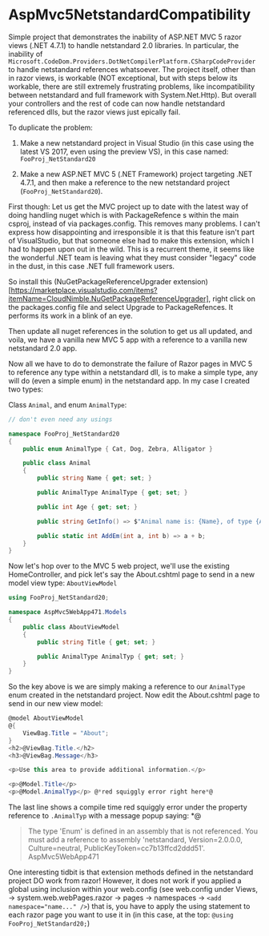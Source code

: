 # AspMvc5NetstandardCompatibility

Simple project that demonstrates the inability of ASP.NET MVC 5 razor views (.NET 4.7.1) to handle netstandard 2.0 libraries. In particular, the inability of `Microsoft.CodeDom.Providers.DotNetCompilerPlatform.CSharpCodeProvider` to handle netstandard references whatsoever. The project itself, other than in razor views, is workable (NOT exceptional, but with steps below its workable, there are still extremely frustrating problems, like incompatibility between netstandard and full framework with System.Net.Http). But overall your controllers and the rest of code can now handle netstandard referenced dlls, but the razor views just epically fail.

To duplicate the problem: 

1) Make a new netstandard project in Visual Studio (in this case using the latest VS 2017, even using the preview VS), in this case named: `FooProj_NetStandard20`

2) Make a new ASP.NET MVC 5 (.NET Framework) project targeting .NET 4.7.1, and then make a reference to the new netstandard project (`FooProj_NetStandard20`).

First though: Let us get the MVC project up to date with the latest way of doing handling nuget which is with PackageRefence s within the main csproj, instead of via packages.config. This removes many problems. I can't express how disappointing and irresponsible it is that this feature isn't part of VisualStudio, but that someone else had to make this extension, which I had to happen upon out in the wild. This is a recurrent theme, it seems like the wonderful .NET team is leaving what they must consider "legacy" code in the dust, in this case .NET full framework users. 

So install this (NuGetPackageReferenceUpgrader extension)[https://marketplace.visualstudio.com/items?itemName=CloudNimble.NuGetPackageReferenceUpgrader], right click on the packages.config file and select Upgrade to PackageRefences. It performs its work in a blink of an eye.

Then update all nuget references in the solution to get us all updated, and voila, we have a vanilla new MVC 5 app with a reference to a vanilla new netstandard 2.0 app. 

Now all we have to do to demonstrate the failure of Razor pages in MVC 5 to reference any type within a netstandard dll, is to make a simple type, any will do (even a simple enum) in the netstandard app. In my case I created two types: 

Class `Animal`, and enum `AnimalType`:

```cs
// don't even need any usings 

namespace FooProj_NetStandard20
{
	public enum AnimalType { Cat, Dog, Zebra, Alligator }

	public class Animal
	{
		public string Name { get; set; }

		public AnimalType AnimalType { get; set; }

		public int Age { get; set; }

		public string GetInfo() => $"Animal name is: {Name}, of type {AnimalType}, aged {Age}";

		public static int AddEm(int a, int b) => a + b;
	}
}
```

Now let's hop over to the MVC 5 web project, we'll use the existing HomeController, and pick let's say the About.cshtml page to send in a new model view type: `AboutViewModel`

```cs
using FooProj_NetStandard20;

namespace AspMvc5WebApp471.Models
{
	public class AboutViewModel
	{
		public string Title { get; set; }

		public AnimalType AnimalTyp { get; set; }
	}
}
```

So the key above is we are simply making a reference to our `AnimalType` enum created in the netstandard project. Now edit the About.cshtml page to send in our new view model:

```cs
@model AboutViewModel
@{
	ViewBag.Title = "About";
}
<h2>@ViewBag.Title.</h2>
<h3>@ViewBag.Message</h3>

<p>Use this area to provide additional information.</p>

<p>@Model.Title</p>
<p>@Model.AnimalTyp</p> @*red squiggly error right here*@
```

The last line shows a compile time red squiggly error under the property reference to `.AnimalTyp` with a message popup saying: *@

> The type 'Enum' is defined in an assembly that is not referenced. You must add a reference to assembly 'netstandard, Version=2.0.0.0, Culture=neutral, PublicKeyToken=cc7b13ffcd2ddd51'.	AspMvc5WebApp471

One interesting tidbit is that extension methods defined in the netstandard project DO work from razor! However, it does not work if you applied a global using inclusion within your web.config (see web.config under Views, -> system.web.webPages.razor -> pages -> namespaces -> `<add namespace="name..." />`) that is, you have to apply the using statement to each razor page you want to use it in (in this case, at the top: `@using FooProj_NetStandard20;`)
